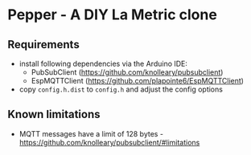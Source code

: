 # Pepper - A DIY La Metric clone

## Requirements

* install following dependencies via the Arduino IDE:
  * PubSubClient (https://github.com/knolleary/pubsubclient)
  * EspMQTTClient (https://github.com/plapointe6/EspMQTTClient)
* copy `config.h.dist` to `config.h` and adjust the config options

## Known limitations

* MQTT messages have a limit of 128 bytes - https://github.com/knolleary/pubsubclient/#limitations
